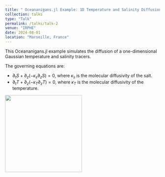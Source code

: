 ```yaml
---
title: " Oceananigans.jl Example: 1D Temperature and Salinity Diffusion"
collection: talks
type: "Talk"
permalink: /talks/talk-2
venue: "IRPHE"
date: 2024-08-01
location: "Marseille, France"
---
```


This Oceananigans.jl example simulates the diffusion of a one-dimensional Gaussian temperature and salinity tracers.

The governing equations are:

- $\partial_t S + \partial_z ( - \kappa_s \partial_z S) = 0$, where $\kappa_s$ is the molecular diffusivity of the salt.
- $\partial_t T + \partial_z ( - \kappa_T \partial_z T) = 0$, where $\kappa_T$ is the molecular diffusivity of the temperature.


<img src="/images/Exemples/IC_TS.pdf" width="250">